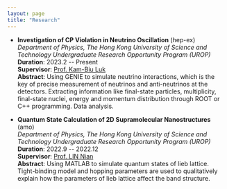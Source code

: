 ```yaml
---
layout: page
title: "Research"
---
```

* **Investigation of CP Violation in Neutrino Oscillation** (hep-ex)      
  *Department of Physics, The Hong Kong University of Science and Technology*
  *Undergraduate Research Opportunity Program (UROP)*  
  **Duration**: 2023.2 -- Present   
  **Supervisor**: [Prof. Kam-Biu Luk](https://ias.hkust.edu.hk/people/ias-members/faculty/prof-luk-kam-biu)       
  **Abstract**: Using GENIE to simulate neutrino interactions, which is the key of precise measurement of neutrinos and anti-neutrinos at the detectors. Extracting information like final-state particles, multiplicity, final-state nuclei, energy and momentum distribution through ROOT or C++ programming. Data analysis.
  
  
* **Quantum State Calculation of 2D Supramolecular Nanostructures** (amo)     
  *Department of Physics, The Hong Kong University of Science and Technology*
  *Undergraduate Research Opportunity Program (UROP)*   
  **Duration**: 2022.9 -- 2022.12   
  **Supervisor**: [Prof. LIN Nian](https://physics.ust.hk/eng/people_detail.php?pplcat=1&id=18)       
  **Abstract**: Using MATLAB to simulate quantum states of lieb lattice. Tight-binding model and hopping parameters are used to qualitatively explain how the parameters of lieb lattice affect the band structure.
